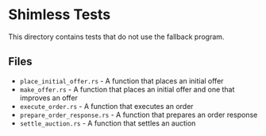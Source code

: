 # Shimless Tests

This directory contains tests that do not use the fallback program.

## Files

- `place_initial_offer.rs` - A function that places an initial offer
- `make_offer.rs` - A function that places an initial offer and one that improves an offer
- `execute_order.rs` - A function that executes an order
- `prepare_order_response.rs` - A function that prepares an order response
- `settle_auction.rs` - A function that settles an auction

